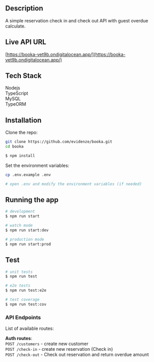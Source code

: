 
## Description

A simple reservation check in and check out API with guest overdue calculate.

## Live API URL
[https://booka-vet9b.ondigitalocean.app/](https://booka-vet9b.ondigitalocean.app/)

## Tech Stack
Nodejs\
TypeScript\
MySQL\
TypeORM

## Installation

Clone the repo:

```bash
git clone https://github.com/evidenze/booka.git
cd booka
```

```bash
$ npm install
```

Set the environment variables:

```bash
cp .env.example .env

# open .env and modify the environment variables (if needed)
```

## Running the app

```bash
# development
$ npm run start

# watch mode
$ npm run start:dev

# production mode
$ npm run start:prod
```

## Test

```bash
# unit tests
$ npm run test

# e2e tests
$ npm run test:e2e

# test coverage
$ npm run test:cov
```

### API Endpoints

List of available routes:

**Auth routes**:\
`POST /customers` - create new customer\
`POST /check-in` - create new reservation (Check in)\
`POST /check-out` - Check out reservation and return overdue amount